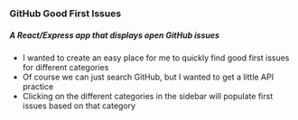 ### GitHub Good First Issues

##### A React/Express app that displays open GitHub issues

- I wanted to create an easy place for me to quickly find good first issues for
  different categories
- Of course we can just search GitHub, but I wanted to get a little API practice
- Clicking on the different categories in the sidebar will populate first issues
  based on that category
